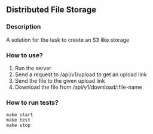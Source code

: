 ## Distributed File Storage

### Description

A solution for the task to create an S3 like storage

### How to use?

1. Run the server
2. Send a request to /api/v1/upload to get an upload link
3. Send the file to the given upload link
4. Download the file from /api/v1/download/:file-name

### How to run tests?
```shell
make start
make test
make stop
```
